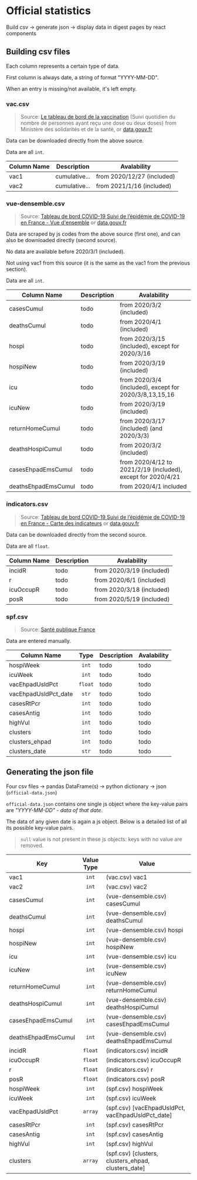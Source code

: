 # Official statistics

Build csv -> generate json -> display data in digest pages by react components


## Building csv files

Each column represents a certain type of data.

First column is always date, a string of format "YYYY-MM-DD".

When an entry is missing/not available, it's left empty.

### vac.csv

>  Source: [Le tableau de bord de la vaccination](https://solidarites-sante.gouv.fr/grands-dossiers/vaccin-covid-19/article/le-tableau-de-bord-de-la-vaccination) (Suivi quotidien du nombre de personnes ayant reçu une dose ou deux doses) from Ministère des solidarités et de la santé, or [data.gouv.fr](https://www.data.gouv.fr/fr/datasets/donnees-relatives-aux-personnes-vaccinees-contre-la-covid-19-1/)

Data can be downloaded directly from the above source.

Data are all `int`.


| Column Name | Description | Avalability |
|-------------|-------------|-------------|
| vac1 | cumulative... | from 2020/12/27 (included) |
| vac2 | cumulative... | from 2021/1/16 (included)  |


### vue-densemble.csv

> Source: [Tableau de bord COVID-19 Suivi de l’épidémie de COVID-19 en France - Vue d'ensemble](https://dashboard.covid19.data.gouv.fr/vue-d-ensemble) or [data.gouv.fr](https://www.data.gouv.fr/en/datasets/donnees-relatives-a-lepidemie-de-covid-19-en-france-vue-densemble/)

Data are scraped by js codes from the above source (first one), and can also be downloaded directly (second source). 

No data are available before 2020/3/1 (included).

Not using vac1 from this source (it is the same as the vac1 from the previous section).

Data are all `int`.

| Column Name | Description | Avalability |
|-------------|-------------|-------------|
| casesCumul| todo | from 2020/3/2 (included) |
| deathsCumul | todo | from 2020/4/1 (included) |
| hospi | todo | from 2020/3/15 (included), except for 2020/3/16 |
| hospiNew | todo | from 2020/3/19 (included) |
| icu | todo | from 2020/3/4 (included), except for 2020/3/8,13,15,16 |
| icuNew | todo | from 2020/3/19 (included) |
| returnHomeCumul | todo | from 2020/3/17 (included) (and 2020/3/3) |
| deathsHospiCumul | todo | from 2020/3/2 (included) |
| casesEhpadEmsCumul | todo | from 2020/4/12 to 2021/2/19 (included), except for 2020/4/21 |
| deathsEhpadEmsCumul | todo | from 2020/4/1 included |

### indicators.csv

> Source: [Tableau de bord COVID-19 Suivi de l’épidémie de COVID-19 en France - Carte des indicateurs](https://dashboard.covid19.data.gouv.fr/suivi-indicateurs) or [data.gouv.fr](https://www.data.gouv.fr/fr/datasets/indicateurs-de-suivi-de-lepidemie-de-covid-19/)

Data can be downloaded directly from the second source.

Data are all `float`.

| Column Name | Description | Avalability |
|-------------|-------------|-------------|
| incidR | todo | from 2020/3/19 (included) |
| r | todo | from 2020/6/1 (included) |
| icuOccupR | todo | from 2020/3/18 (included) |
| posR | todo | from 2020/5/19 (included) |

### spf.csv

> Source: [Santé publique France](https://www.santepubliquefrance.fr/dossiers/coronavirus-covid-19/coronavirus-chiffres-cles-et-evolution-de-la-covid-19-en-france-et-dans-le-monde)

Data are entered manually.

| Column Name | Type | Description | Avalability |
|-------------|:----:|-------------|-------------|
| hospiWeek | `int` | todo | todo |
| icuWeek | `int` | todo | todo |
| vacEhpadUsldPct | `float` | todo | todo |
| vacEhpadUsldPct_date | `str` | todo | todo |
| casesRtPcr | `int` | todo | todo |
| casesAntig | `int` | todo | todo |
| highVul | `int` | todo | todo |
| clusters | `int` | todo | todo |
| clusters_ehpad | `int` | todo | todo |
| clusters_date | `str` | todo | todo |

## Generating the json file

Four csv files -> pandas DataFrame(s) -> python dictionary -> json (`official-data.json`)

`official-data.json` contains one single js object where the key-value pairs are _"YYYY-MM-DD" -  data of that date_.

The data of any given date is again a js object. Below is a detailed list of all its possible key-value pairs.

> `null` value is not present in these js objects: keys with no value are removed.

| Key | Value Type | Value |
| --- |:---:| --- |
| vac1 | `int` | (vac.csv) vac1 |
| vac2 | `int` | (vac.csv) vac2 |
| casesCumul | `int` | (vue-densemble.csv) casesCumul |
| deathsCumul | `int` | (vue-densemble.csv) deathsCumul |
| hospi | `int` | (vue-densemble.csv) hospi |
| hospiNew | `int` | (vue-densemble.csv) hospiNew |
| icu | `int` | (vue-densemble.csv) icu |
| icuNew | `int` | (vue-densemble.csv) icuNew |
| returnHomeCumul | `int` | (vue-densemble.csv) returnHomeCumul |
| deathsHospiCumul | `int` | (vue-densemble.csv) deathsHospiCumul |
| casesEhpadEmsCumul | `int` | (vue-densemble.csv) casesEhpadEmsCumul |
| deathsEhpadEmsCumul | `int` | (vue-densemble.csv) deathsEhpadEmsCumul |
| incidR | `float` | (indicators.csv) incidR |
| icuOccupR | `float` | (indicators.csv) icuOccupR |
| r | `float` | (indicators.csv) r|
| posR | `float` | (indicators.csv) posR |
| hospiWeek | `int` | (spf.csv) hospiWeek |
| icuWeek | `int` | (spf.csv) icuWeek |
| vacEhpadUsldPct | `array` | (spf.csv) [vacEhpadUsldPct, vacEhpadUsldPct_date] |
| casesRtPcr | `int` | (spf.csv) casesRtPcr |
| casesAntig | `int` | (spf.csv) casesAntig |
| highVul | `int` | (spf.csv) highVul |
| clusters | `array` | (spf.csv) [clusters, clusters_ehpad, clusters_date]|